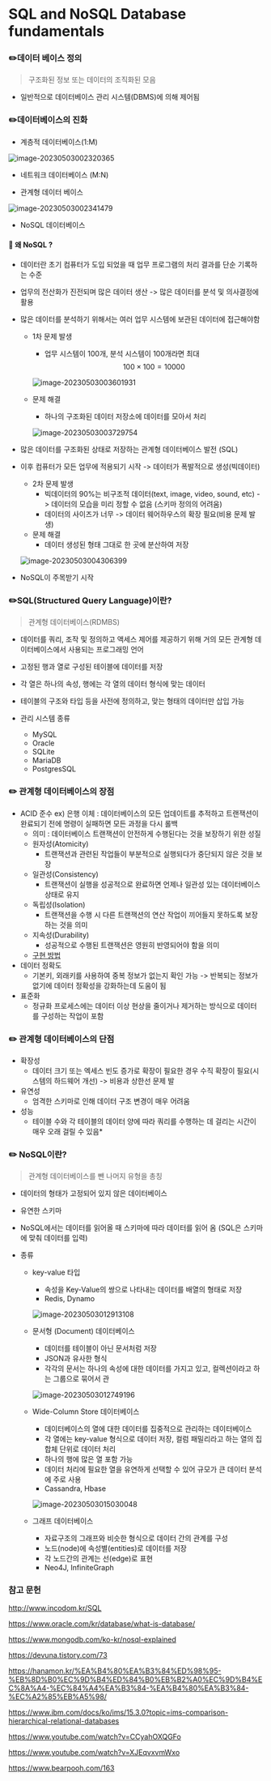 # SQL and NoSQL Database fundamentals

### ✏️데이터 베이스 정의

> 구조화된 정보 또는 데이터의 조직화된 모음

* 일반적으로 데이터베이스 관리 시스템(DBMS)에 의해 제어됨

### ✏️데이터베이스의 진화

* 계층적 데이터베이스(1:M) 

![image-20230503002320365](image-20230503002320365.png)

* 네트워크 데이터베이스 (M:N)

* 관계형 데이터 베이스

![image-20230503002341479](image-20230503002341479.png)

* NoSQL 데이터베이스

#### 🏸 왜 NoSQL ?

* 데이터란 초기 컴퓨터가 도입 되었을 때 업무 프로그램의 처리 결과를 단순 기록하는 수준

* 업무의 전산화가 진전되며 많은 데이터 생산 -> 많은 데이터를 분석 및 의사결정에 활용

* 많은 데이터를 분석하기 위해서는 여러 업무 시스템에 보관된 데이터에 접근해야함

  * 1차 문제 발생

    * 업무 시스템이 100개, 분석 시스템이 100개라면 최대 $$100 \times 100 = 10000$$

    ![image-20230503003601931](image-20230503003601931.png)

  * 문제 해결

    * 하나의 구조화된 데이터 저장소에 데이터를 모아서 처리

    ![image-20230503003729754](image-20230503003729754.png)

* 많은 데이터를 구조화된 상태로 저장하는 관계형 데이터베이스 발전 (SQL)

* 이후 컴퓨터가 모든 업무에 적용되기 시작 -> 데이터가 폭발적으로 생성(빅데이터)

  * 2차 문제 발생
    * 빅데이터의 90%는 비구조적 데이터(text, image, video, sound, etc) -> 데이터의 모습을 미리 정할 수 없음 (스키마 정의의 어려움)
    * 데이터의 사이즈가 너무 -> 데이터 웨어하우스의 확장 필요(비용 문제 발생)
  * 문제 해결
    * 데이터 생성된 형태 그대로 한 곳에 분산하여 저장

  ![image-20230503004306399](image-20230503004306399.png)

* NoSQL이 주목받기 시작



### ✏️SQL(Structured Query Language)이란?

> 관계형 데이터베이스(RDMBS)

* 데이터를 쿼리, 조작 및 정의하고 액세스 제어를 제공하기 위해 거의 모든 관계형 데이터베이스에서 사용되는 프로그래밍 언어

* 고정된 행과 열로 구성된 테이블에 데이터를 저장

* 각 열은 하나의 속성, 행에는 각 열의 데이터 형식에 맞는 데이터

* 테이블의 구조와 타입 등을 사전에 정의하고, 맞는 형태의 데이터만 삽입 가능

* 관리 시스템 종류

  * MySQL
  * Oracle
  * SQLite
  * MariaDB
  * PostgresSQL

  

### ✏️ 관계형 데이터베이스의 장점

* ACID 준수 ex) 은행 이체 : 데이터베이스의 모든 업데이트를 추적하고 트랜잭션이 완료되기 전에 명령이 실패하면 모든 과정을 다시 롤백
  * 의미 : 데이터베이스 트랜잭션이 안전하게 수행된다는 것을 보장하기 위한 성질
  * 원자성(Atomicity)
    * 트랜잭션과 관련된 작업들이 부분적으로 실행되다가 중단되지 않은 것을 보장
  * 일관성(Consistency)
    * 트랜잭션이 실행을 성공적으로 완료하면 언제나 일관성 있는 데이터베이스 상태로 유지
  * 독립성(Isolation)
    * 트랜잭션을 수행 시 다른 트랜잭션의 연산 작업이 끼어들지 못하도록 보장하는 것을 의미
  * 지속성(Durability)
    * 성공적으로 수행된 트랜잭션은 영원히 반영되어야 함을 의미
  * [구현 방법](https://ko.wikipedia.org/wiki/ACID#%EA%B5%AC%ED%98%84)
* 데이터 정확도
  * 기본키, 외래키를 사용하여 중복 정보가 없는지 확인 가능 -> 반복되는 정보가 없기에 데이터 정확성을 강화하는데 도움이 됨
* 표준화
  * 정규화 프로세스에는 데이터 이상 현상을 줄이거나 제거하는 방식으로 데이터를 구성하는 작업이 포함



### ✏️ 관계형 데이터베이스의 단점

* 확장성
  * 데이터 크기 또는 엑세스 빈도 증가로 확장이 필요한 경우 수직 확장이 필요(시스템의 하드웨어 개선) -> 비용과 상한선 문제 발
* 유연성
  * 엄격한 스키마로 인해 데이터 구조 변경이 매우 어려움
* 성능
  * 테이블 수와 각 테이블의 데이터 양에 따라 쿼리를 수행하는 데 걸리는 시간이 매우 오래 걸릴 수 있음*



### ✏️ NoSQL이란?

> 관계형 데이터베이스를 뺀 나머지 유형을 총칭

* 데이터의 형태가 고정되어 있지 않은 데이터베이스

* 유연한 스키마

* NoSQL에서는 데이터를 읽어올 때 스키마에 따라 데이터를 읽어 옴 (SQL은 스키마에 맞춰 데이터를 입력)

* 종류

  * key-value 타입

    * 속성을 Key-Value의 쌍으로 나타내는 데이터를 배열의 형태로 저장
    * Redis, Dynamo

    ![image-20230503012913108](image-20230503012913108.png)

  * 문서형 (Document) 데이터베이스

    * 데이터를 테이블이 아닌 문서처럼 저장
    * JSON과 유사한 형식
    * 각각의 문서는 하나의 속성에 대한 데이터를 가지고 있고, 컬렉션이라고 하는 그룹으로 묶어서 관

    ![image-20230503012749196](image-20230503012749196.png)

  * Wide-Column Store 데이터베이스

    * 데이터베이스의 열에 대한 데이터를 집중적으로 관리하는 데이터베이스
    * 각 열에는 key-value 형식으로 데이터 저장, 컬럼 패밀리라고 하는 열의 집합체 단위로 데이터 처리
    * 하나의 행에 많은 열 포함 가능
    * 데이터 처리에 필요한 열을 유연하게 선택할 수 있어 규모가 큰 데이터 분석에 주로 사용
    * Cassandra, Hbase

    ![image-20230503015030048](image-20230503015030048.png)

  * 그래프 데이터베이스

    * 자료구조의 그래프와 비슷한 형식으로 데이터 간의 관계를 구성
    * 노드(node)에 속성별(entities)로 데이터를 저장
    * 각 노드간의 관계는 선(edge)로 표현
    * Neo4J, InfiniteGraph

    

### 참고 문헌

http://www.incodom.kr/SQL

https://www.oracle.com/kr/database/what-is-database/

https://www.mongodb.com/ko-kr/nosql-explained

https://devuna.tistory.com/73

https://hanamon.kr/%EA%B4%80%EA%B3%84%ED%98%95-%EB%8D%B0%EC%9D%B4%ED%84%B0%EB%B2%A0%EC%9D%B4%EC%8A%A4-%EC%84%A4%EA%B3%84-%EA%B4%80%EA%B3%84-%EC%A2%85%EB%A5%98/

https://www.ibm.com/docs/ko/ims/15.3.0?topic=ims-comparison-hierarchical-relational-databases

https://www.youtube.com/watch?v=CCyahOXQGFo

https://www.youtube.com/watch?v=XJEqvxvmWxo

https://www.bearpooh.com/163